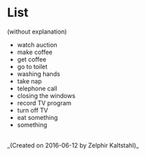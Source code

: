 # List

(without explanation)

* watch auction
* make coffee
* get coffee
* go to toilet
* washing hands
* take nap
* telephone call
* closing the windows
* record TV program
* turn off TV
* eat something
* something

<br>
_(Created on 2016-06-12 by Zelphir Kaltstahl)_
